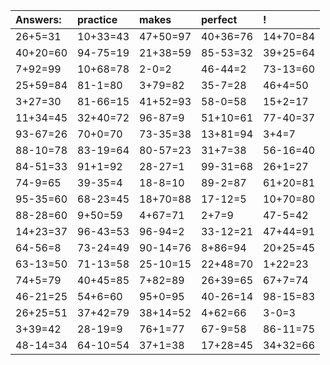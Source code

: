 | Answers: | practice | makes | perfect | ! |
| :--- | :--- | :--- | :--- | :--- |
| 26+5=31 | 10+33=43 | 47+50=97 | 40+36=76 | 14+70=84 | 
| 40+20=60 | 94-75=19 | 21+38=59 | 85-53=32 | 39+25=64 | 
| 7+92=99 | 10+68=78 | 2-0=2 | 46-44=2 | 73-13=60 | 
| 25+59=84 | 81-1=80 | 3+79=82 | 35-7=28 | 46+4=50 | 
| 3+27=30 | 81-66=15 | 41+52=93 | 58-0=58 | 15+2=17 | 
| 11+34=45 | 32+40=72 | 96-87=9 | 51+10=61 | 77-40=37 | 
| 93-67=26 | 70+0=70 | 73-35=38 | 13+81=94 | 3+4=7 | 
| 88-10=78 | 83-19=64 | 80-57=23 | 31+7=38 | 56-16=40 | 
| 84-51=33 | 91+1=92 | 28-27=1 | 99-31=68 | 26+1=27 | 
| 74-9=65 | 39-35=4 | 18-8=10 | 89-2=87 | 61+20=81 | 
| 95-35=60 | 68-23=45 | 18+70=88 | 17-12=5 | 10+70=80 | 
| 88-28=60 | 9+50=59 | 4+67=71 | 2+7=9 | 47-5=42 | 
| 14+23=37 | 96-43=53 | 96-94=2 | 33-12=21 | 47+44=91 | 
| 64-56=8 | 73-24=49 | 90-14=76 | 8+86=94 | 20+25=45 | 
| 63-13=50 | 71-13=58 | 25-10=15 | 22+48=70 | 1+22=23 | 
| 74+5=79 | 40+45=85 | 7+82=89 | 26+39=65 | 67+7=74 | 
| 46-21=25 | 54+6=60 | 95+0=95 | 40-26=14 | 98-15=83 | 
| 26+25=51 | 37+42=79 | 38+14=52 | 4+62=66 | 3-0=3 | 
| 3+39=42 | 28-19=9 | 76+1=77 | 67-9=58 | 86-11=75 | 
| 48-14=34 | 64-10=54 | 37+1=38 | 17+28=45 | 34+32=66 | 
